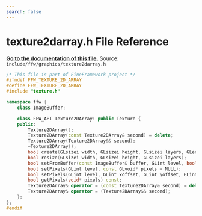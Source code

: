 ```yaml
---
search: false
---
```


# texture2darray.h File Reference

**[Go to the documentation of this file.](texture2darray_8h.md)**
Source: `include/ffw/graphics/texture2darray.h`

    
    
    
    
    
    
    
    
    
    
```cpp
/* This file is part of FineFramework project */
#ifndef FFW_TEXTURE_2D_ARRAY
#define FFW_TEXTURE_2D_ARRAY
#include "texture.h"

namespace ffw {
    class ImageBuffer;

    class FFW_API Texture2DArray: public Texture {
    public:
        Texture2DArray();
        Texture2DArray(const Texture2DArray& second) = delete;
        Texture2DArray(Texture2DArray&& second);
        ~Texture2DArray();
        bool create(GLsizei width, GLsizei height, GLsizei layers, GLenum internalformat, GLenum format, GLenum pixelformat, const GLvoid* pixels = NULL);
        bool resize(GLsizei width, GLsizei height, GLsizei layers);
        bool setFromBuffer(const ImageBuffer& buffer, GLint level, bool inverse = false);
        bool setPixels(GLint level, const GLvoid* pixels = NULL);
        bool setPixels(GLint level, GLint xoffset, GLint yoffset, GLint loffset, GLsizei width, GLsizei height, const GLvoid* pixels);
        bool getPixels(void* pixels) const;
        Texture2DArray& operator = (const Texture2DArray& second) = delete;
        Texture2DArray& operator = (Texture2DArray&& second);
    };
};
#endif

```


    
  
